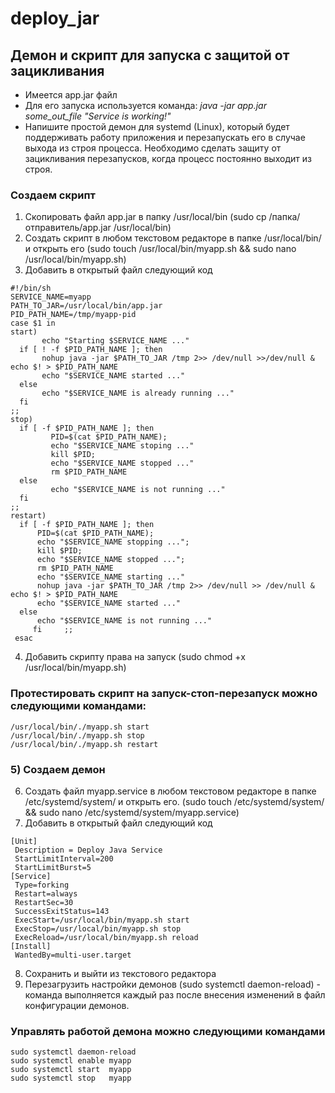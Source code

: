 # deploy_jar

## Демон и скрипт для запуска с защитой от зацикливания

+ Имеется app.jar файл
+ Для его запуска используется команда:
*java -jar app.jar some_out_file "Service is working!"*
+ Напишите простой демон для systemd (Linux), который будет поддерживать работу приложения и перезапускать его в случае выхода из строя процесса.
Необходимо сделать защиту от зацикливания перезапусков, когда процесс постоянно выходит из строя. 

### Создаем скрипт

1) Скопировать файл app.jar в папку /usr/local/bin (sudo cp /папка/отправитель/app.jar /usr/local/bin)
2) Создать скрипт в любом текстовом редакторе в папке /usr/local/bin/ и открыть его (sudo touch /usr/local/bin/myapp.sh && sudo nano /usr/local/bin/myapp.sh)
3) Добавить в открытый файл следующий код
```
#!/bin/sh
SERVICE_NAME=myapp
PATH_TO_JAR=/usr/local/bin/app.jar
PID_PATH_NAME=/tmp/myapp-pid
case $1 in
start)
       echo "Starting $SERVICE_NAME ..."
  if [ ! -f $PID_PATH_NAME ]; then
       nohup java -jar $PATH_TO_JAR /tmp 2>> /dev/null >>/dev/null & echo $! > $PID_PATH_NAME
       echo "$SERVICE_NAME started ..."
  else
       echo "$SERVICE_NAME is already running ..."
  fi
;;
stop)
  if [ -f $PID_PATH_NAME ]; then
         PID=$(cat $PID_PATH_NAME);
         echo "$SERVICE_NAME stoping ..."
         kill $PID;
         echo "$SERVICE_NAME stopped ..."
         rm $PID_PATH_NAME
  else
         echo "$SERVICE_NAME is not running ..."
  fi
;;
restart)
  if [ -f $PID_PATH_NAME ]; then
      PID=$(cat $PID_PATH_NAME);
      echo "$SERVICE_NAME stopping ...";
      kill $PID;
      echo "$SERVICE_NAME stopped ...";
      rm $PID_PATH_NAME
      echo "$SERVICE_NAME starting ..."
      nohup java -jar $PATH_TO_JAR /tmp 2>> /dev/null >> /dev/null & echo $! > $PID_PATH_NAME  
      echo "$SERVICE_NAME started ..."
  else
      echo "$SERVICE_NAME is not running ..."
     fi     ;;
 esac
```

4) Добавить скрипту права на запуск (sudo chmod +x /usr/local/bin/myapp.sh)

### Протестировать скрипт на запуск-стоп-перезапуск можно следующими командами:
```
/usr/local/bin/./myapp.sh start
/usr/local/bin/./myapp.sh stop
/usr/local/bin/./myapp.sh restart
```

### 5) Создаем демон

6) Создать файл myapp.service в любом текстовом редакторе в папке /etc/systemd/system/ и открыть его. (sudo touch /etc/systemd/system/ && sudo nano /etc/systemd/system/myapp.service)
7) Добавить в открытый файл следующий код
~~~
[Unit]
 Description = Deploy Java Service
 StartLimitInterval=200
 StartLimitBurst=5
[Service]
 Type=forking
 Restart=always
 RestartSec=30
 SuccessExitStatus=143 
 ExecStart=/usr/local/bin/myapp.sh start
 ExecStop=/usr/local/bin/myapp.sh stop
 ExecReload=/usr/local/bin/myapp.sh reload
[Install]
 WantedBy=multi-user.target
~~~

8) Сохранить и выйти из текстового редактора
9) Перезагрузить настройки демонов (sudo systemctl daemon-reload) - команда выполняется каждый раз после внесения изменений в файл конфигурации демонов.

### Управлять работой демона можно следующими командами
```
sudo systemctl daemon-reload
sudo systemctl enable myapp
sudo systemctl start  myapp
sudo systemctl stop   myapp
```
